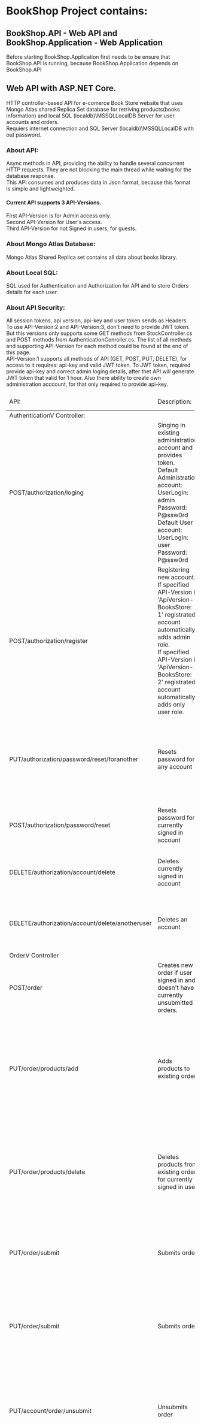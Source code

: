 # BookShop Project contains:
## BookShop.API - Web API and BookShop.Application - Web Application
Before starting BookShop.Application first needs to be ensure that BookShop.API is running, because BookShop.Application depends on BookShop.API

## Web API with ASP.NET Core.
HTTP controller-based API for e-comerce Book Store website that uses Mongo Atlas shared Replica Set database for retriving products(books information) and local SQL (localdb)\MSSQLLocalDB Server for user accounts and orders.<br/>
Requiers internet connection and SQL Server (localdb)\MSSQLLocalDB with out password.

  ### About API:
  Async methods in API, providing the ability to handle several concurrent HTTP requests. They are not blocking the main thread while waiting for the database response. <br>
  This API consumes and produces data in Json format, because this format is simple and lightweighted.
 #### Current API supports 3 API-Versions.
  First API-Version is for Admin access only.<br>
  Second API-Version for User's  access. <br/>
  Third API-Version for not Signed in users, for guests.

### About Mongo Atlas Database:
Mongo Atlas Shared Replica set contains all data about books library.
### About Local SQL:
SQL used for Authentication and Authorization for API and to store Orders details for each user. <br>

### About API Security:
All session tokens, api version, api-key and user token sends as Headers.
To use API-Version:2 and API-Version:3, don't need to provide JWT token. But this versions only supports some GET methods from StockController.cs and POST methods from AuthenticationConroller.cs. The list of all methods and supporting API-Version for each method could be found at the end of this page. <br/>
API-Version:1 supports all methods of API (GET, POST, PUT, DELETE), for access to it requires: api-key and valid JWT token.
To JWT token, required provide api-key and correct admin loging details, after thet API will generate JWT token that valid for 1 hour.
Also there ability to create own administration acccount, for that only required to provide api-key.

<table>
  <thead><td>API:</td><td>Description:</td><td>API Version<br>()</td><td>Additional Notes:</td></thead>
  <tr><td colspan="4">AuthenticationV Controller:</td></tr>
    <tr>
      <td>POST/authorization/loging</td>
      <td>Singing in existing administration account and provides token.<br>
        Default Administration account:<br>UserLogin: admin<br>Password: P@ssw0rd<br>
        Default User account:<br>UserLogin: user<br>Password: P@ssw0rd</td>
      <td>ApiVersion-BooksStore: 1 <br> ApiVersion-BooksStore: 2 </td>
      <td>ApiVersion-BooksStore: 1, supports only to sign under administration accounts</td>
    </tr>
    <tr>
      <td>POST/authorization/register</td>
      <td>Registering new account.<br>
        If specified API-Version is 'ApiVersion-BooksStore: 1' registrated account automatically adds admin role.<br>
        If specified API-Version is 'ApiVersion-BooksStore: 2' registrated account automatically adds only user role.
       </td>
      <td>ApiVersion-BooksStore: 1 <br> ApiVersion-BooksStore: 2 </td>
      <td>Requires unique username, unique email, and password.</td>
    </tr>
    <tr>
      <td>PUT/authorization/password/reset/foranother</td>
      <td>Resets password for any account</td>
      <td>ApiVersion-BooksStore: 1</td>
      <td>Requieres: to be signed in under admin account<br>
      Has to provide: correct registrated email and correct current password for this account and new password</td>
    </tr>
    <tr>
      <td>POST/authorization/password/reset</td>
      <td>Resets password for currently signed in account</td>
      <td>ApiVersion-BooksStore: 1 <br> ApiVersion-BooksStore: 2 </td>
      <td>Requires to be signed in and provide correct current password for this account.</td>
    </tr>
    <tr>
      <td>DELETE/authorization/account/delete</td>
      <td>Deletes currently signed in account</td>
      <td>ApiVersion-BooksStore: 1 <br> ApiVersion-BooksStore: 2 </td>
      <td>Requires to be signed in and provide correct current password for this account.</td>
    </tr>
   <tr>
      <td>DELETE/authorization/account/delete/anotheruser</td>
      <td>Deletes an account</td>
      <td>ApiVersion-BooksStore: 1</td>
      <td>Required to be signed in as admin and to provide correct data for account that needs to be deleted.</td>
    </tr>
  <tr><td colspan="4">OrderV Controller</td><tr>
  <tr>
    <td>POST/order</td>
    <td>Creates new order if user signed in and doesn't have currently unsubmitted orders.</td>
    <td>ApiVersion-BooksStore: 1 <br> ApiVersion-BooksStore: 2 </td>
    <td>Required to be signed in and have unsubmitted orders</td>
  </tr>
  <tr>
    <td>PUT/order/products/add</td>
    <td>Adds products to existing order</td>
    <td>ApiVersion-BooksStore: 1 <br> ApiVersion-BooksStore: 2 </td>
    <td>Required to provide valid product/products id, that currently is available at database and valid order id.<br/>
      Adds products if current order exists in database for currently signed in user and not submitted yet.</td>
  </tr>
  <tr>
    <td>PUT/order/products/delete</td>
    <td>Deletes products from existing order for currently signed in user</td>
    <td>ApiVersion-BooksStore: 1 <br> ApiVersion-BooksStore: 2 </td>
    <td>Requered to provide order id and product id<br/>
      Deletes requested product/products from order, if current order exists in database for currently signed in user and not submitted yet.</td>
  </tr>
  <tr>
    <td>PUT/order/submit</td>
    <td>Submits order</td>
    <td>ApiVersion-BooksStore: 1 <br> ApiVersion-BooksStore: 2 </td>
    <td>Required to be signed in and provide valid (for currently signed in user) and valid order id, currently unsubmitted.</td>
  </tr>
   <tr>
    <td>PUT/order/submit</td>
    <td>Submits order</td>
    <td>ApiVersion-BooksStore: 1 <br> ApiVersion-BooksStore: 2 </td>
    <td>Required to be signed in and provide valid (for currently signed in user) and valid order id.<br/>
      Order shoud be unsubmitted and have at least one valid product in it.</td>
  </tr>
   <tr>
    <td>PUT/account/order/unsubmit</td>
    <td>Unsubmits order</td>
    <td>ApiVersion-BooksStore: 1</td>
    <td>Required to be signed in as admin and provide existing order id. Available access to all orders in database(for any user)<br/>
      Order shoud not be submitted.</td>
  </tr>
   <tr>
    <td>PUT/order/details</td>
    <td>Gets requested order details</td>
    <td>ApiVersion-BooksStore: 1<br>ApiVersion-BooksStore: 2</td>
    <td>Required to be signed in and provide order id. If signed in as admin can access to any order in database, if signed in as user can access only own orders.</td>
  </tr>
  <tr>
    <td>PUT/order/all</td>
    <td>Gets all orders for currently signed in user.</td>
    <td>ApiVersion-BooksStore: 1<br>ApiVersion-BooksStore: 2</td>
    <td>Required to be signed in. Gets only own orders for signed in user.</td>
  </tr>
   <tr>
    <td>DELETE/order/delete</td>
    <td>Deletes requested order.</td>
    <td>ApiVersion-BooksStore: 1</td>
    <td>Required to be signed in as admin. Deletes any existing order.</td>
  </tr>
  <tr><td colspan="4">StockV Controller</td><tr>
  <tr>
    <td>GET/books/all</td>
    <td>Retrieves all data from database.</td>
    <td>ApiVersion-BooksStore: 1 <br> ApiVersion-BooksStore: 2 </td>
    <td>For ApiVersion-BooksStore : 2 retrieves only were parameter “isAvailable” : true</td>
  </tr>
   <tr>
    <td> <a name="name_of_target" id="name_of_target">GET/books/page</td>
    <td>Returns a list of requested products for requested page</td>
    <td>ApiVersion-BooksStore: 1 <br> ApiVersion-BooksStore: 2 </td>
    <td>Returns list of requested quantity of products for requested page.<br/>
      The list is sorted in requested order, by requested parameter(by Title or by Author or by Price).<br/>
      If not specified sorting order && parameter for order, then its uses default parameters: descending order by Price.<br/>
      If requested page < 1, then returns page 1, if requested page is larger then total pages, then returns last page.<br/>
      The requested quantity of products per page should be in range 5 to 30. If requested quantity < 5 returns 5 products, if > 30 returns 30.<br/>
      For ApiVersion-BooksStore : 2 retrieves only were parameter “isAvailable” : true
    </td>
  </tr>
  <tr>
    <td>GET/book/id</td>
    <td>Returns product with requested id.</td>
    <td>ApiVersion-BooksStore: 1<br/>ApiVersion-BooksStore: 2<br/>ApiVersion-BooksStore: 3</td>
    <td>For ApiVersion-BooksStore : 2 and ApiVersion-BooksStore: 3, retrieves only were parameter “isAvailable” : true</td>
  </tr>
  <tr>
    <td>GET/books/available</td>
    <td>Returns list of products where parameter isAvailable equals requested true or false.</td>
    <td>ApiVersion-BooksStore: 1</td>
    <td></td>
  </tr>
  <tr>
    <td>GET/books/available/page</td>
    <td>Returns list of products where parameter isAvailable equals requested true or false, at requested page with requested quantity.</td>
    <td>ApiVersion-BooksStore: 1</td>
    <td>Deviding content into pages as in: <a href="name_of_target">GET/books/page</a></td>
  </tr>
  <tr>
    <td>GET/books/count/all</td>
    <td>Returns quantity of all books in database.</td>
    <td>ApiVersion-BooksStore: 1 <br> ApiVersion-BooksStore: 2 </td>
    <td>For ApiVersion-BooksStore : 2 retrieves only were parameter “isAvailable” : true</td>
  </tr>
  <tr>
    <td>POST/book/add</td>
    <td>Add new book/data in database. Requires entering all data, except the Id, Id generated automatically.</td>
    <td>ApiVersion-BooksStore: 1</td>
    <td></td>
  </tr>
  </colgroup>
</table>

